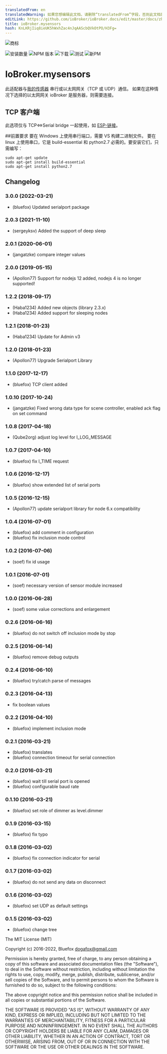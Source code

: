 ```yaml
---
translatedFrom: en
translatedWarning: 如果您想编辑此文档，请删除“translatedFrom”字段，否则此文档将再次自动翻译
editLink: https://github.com/ioBroker/ioBroker.docs/edit/master/docs/zh-cn/adapterref/iobroker.mysensors/README.md
title: ioBroker.mysensors
hash: KnLKRjIiq8ieUK5hWxhZac4nJqAAScbQVkOtPO/H3Fg=
---
```

![商标](../../../en/adapterref/iobroker.mysensors/admin/mysensors.png)

![安装数量](http://iobroker.live/badges/mysensors-stable.svg)
![NPM 版本](http://img.shields.io/npm/v/iobroker.mysensors.svg)
![下载](https://img.shields.io/npm/dm/iobroker.mysensors.svg)
![测试](https://travis-ci.org/ioBroker/ioBroker.mysensors.svg?branch=master)
![新PM](https://nodei.co/npm/iobroker.mysensors.png?downloads=true)

# IoBroker.mysensors
此适配器与[我的传感器](http://www.mysensors.org) 串行或以太网网关（TCP 或 UDP）通信。
如果在这种情况下选择的以太网网关 ioBroker 是服务器，则需要连接。

## TCP 客户端
此选项仅与 TCP&lt;=&gt;Serial bridge 一起使用，如 [ESP-链接](https://github.com/jeelabs/esp-link)。

##前置要求
要在 Windows 上使用串行端口，需要 VS 构建二进制文件。
要在 linux 上使用串口，它是 build-essential 和 python2.7 必需的。要安装它们，只需编写：

```
sudo apt-get update
sudo apt-get install build-essential
sudo apt-get install python2.7
```

<!-- 下一个版本的占位符（在行首）：

### **正在进行中** -->

## Changelog
### 3.0.0 (2022-03-21)
* (bluefox) Updated serialport package

### 2.0.3 (2021-11-10)
* (sergeyksv) Added the support of deep sleep

### 2.0.1 (2020-06-01)
* (jangatzke) compare integer values

### 2.0.0 (2019-05-15)
* (Apollon77) Support for nodejs 12 added, nodejs 4 is no longer supported!

### 1.2.2 (2018-09-17)
* (Haba1234) Added new objects (library 2.3.x)
* (Haba1234) Added support for sleeping nodes

### 1.2.1 (2018-01-23)
* (Haba1234) Update for Admin v3

### 1.2.0 (2018-01-23)
* (Apollon77) Upgrade Serialport Library

### 1.1.0 (2017-12-17)
* (bluefox) TCP client added

### 1.0.10 (2017-10-24)
* (jangatzke) Fixed wrong data type for scene controller, enabled ack flag on set command

### 1.0.8 (2017-04-18)
* (Qube2org) adjust log level for I_LOG_MESSAGE

### 1.0.7 (2017-04-10)
* (bluefox) fix I_TIME request

### 1.0.6 (2016-12-17)
* (bluefox) show extended list of serial ports

### 1.0.5 (2016-12-15)
* (Apollon77) update serialport library for node 6.x compatibility

### 1.0.4 (2016-07-01)
* (bluefox) add comment in configuration
* (bluefox) fix inclusion mode control

### 1.0.2 (2016-07-06)
* (soef) fix id usage

### 1.0.1 (2016-07-01)
* (soef) necessary version of sensor module increased

### 1.0.0 (2016-06-28)
* (soef) some value corrections and enlargement

### 0.2.6 (2016-06-16)
* (bluefox) do not switch off inclusion mode by stop

### 0.2.5 (2016-06-14)
* (bluefox) remove debug outputs

### 0.2.4 (2016-06-10)
* (bluefox) try/catch parse of messages

### 0.2.3 (2016-04-13)
* fix boolean values

### 0.2.2 (2016-04-10)
* (bluefox) implement inclusion mode

### 0.2.1 (2016-03-21)
* (bluefox) translates
* (bluefox) connection timeout for serial connection

### 0.2.0 (2016-03-21)
* (bluefox) wait till serial port is opened
* (bluefox) configurable baud rate

### 0.1.10 (2016-03-21)
* (bluefox) set role of dimmer as level.dimmer

### 0.1.9 (2016-03-15)
* (bluefox) fix typo

### 0.1.8 (2016-03-02)
* (bluefox) fix connection indicator for serial

### 0.1.7 (2016-03-02)
* (bluefox) do not send any data on disconnect

### 0.1.6 (2016-03-02)
* (bluefox) set UDP as default settings

### 0.1.5 (2016-03-02)
* (bluefox) change tree

The MIT License (MIT)

Copyright (c) 2016-2022, Bluefox <dogafox@gmail.com>

Permission is hereby granted, free of charge, to any person obtaining a copy
of this software and associated documentation files (the "Software"), to deal
in the Software without restriction, including without limitation the rights
to use, copy, modify, merge, publish, distribute, sublicense, and/or sell
copies of the Software, and to permit persons to whom the Software is
furnished to do so, subject to the following conditions:

The above copyright notice and this permission notice shall be included in all
copies or substantial portions of the Software.

THE SOFTWARE IS PROVIDED "AS IS", WITHOUT WARRANTY OF ANY KIND, EXPRESS OR
IMPLIED, INCLUDING BUT NOT LIMITED TO THE WARRANTIES OF MERCHANTABILITY,
FITNESS FOR A PARTICULAR PURPOSE AND NONINFRINGEMENT. IN NO EVENT SHALL THE
AUTHORS OR COPYRIGHT HOLDERS BE LIABLE FOR ANY CLAIM, DAMAGES OR OTHER
LIABILITY, WHETHER IN AN ACTION OF CONTRACT, TORT OR OTHERWISE, ARISING FROM,
OUT OF OR IN CONNECTION WITH THE SOFTWARE OR THE USE OR OTHER DEALINGS IN THE
SOFTWARE.